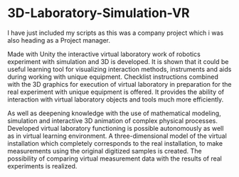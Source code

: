 # 3D-Laboratory-Simulation-VR

I have just included my scripts as this was a company project which i was also heading as a Project manager.

Made with Unity the interactive virtual laboratory work of robotics experiment with simulation and 3D is developed. It is shown that it could be useful learning tool for visualizing interaction methods, instruments and aids during working with unique equipment. Checklist instructions combined with the 3D graphics for execution of virtual laboratory in preparation for the real experiment with unique equipment is offered. It provides the ability of interaction with virtual laboratory objects and tools much more efficiently.

As well as deepening knowledge with the use of mathematical modeling, simulation and interactive 3D animation of complex physical processes. Developed virtual laboratory functioning is possible autonomously as well as in virtual learning environment.  A three-dimensional model of the virtual installation which completely corresponds to the real installation, to make measurements using the original digitized samples is created. The possibility of comparing virtual measurement data with the results of real experiments is realized.
